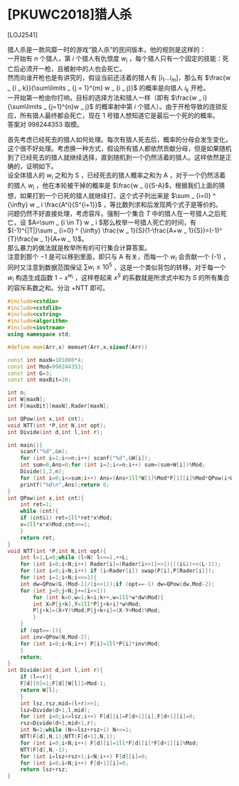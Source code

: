 # [PKUWC2018]猎人杀
[LOJ2541]

猎人杀是一款风靡一时的游戏“狼人杀”的民间版本，他的规则是这样的：  
一开始有 $n$ 个猎人，第 $i$ 个猎人有仇恨度 $w _ i$ ，每个猎人只有一个固定的技能：死亡后必须开一枪，且被射中的人也会死亡。  
然而向谁开枪也是有讲究的，假设当前还活着的猎人有 $[i _ 1\ldots i _ m]$，那么有 $\frac{w _ {i _ k}}{\sum\limits _ {j = 1}^{m} w _ {i _ j}}$ 的概率是向猎人 $i _ k$ 开枪。  
一开始第一枪由你打响，目标的选择方法和猎人一样（即有 $\frac{w _ i}{\sum\limits _ {j=1}^{n}w _ j}$ 的概率射中第 $i$ 个猎人）。由于开枪导致的连锁反应，所有猎人最终都会死亡，现在 $1$ 号猎人想知道它是最后一个死的的概率。  
答案对 $998244353$ 取模。

首先考虑已经死去的猎人如何处理。每次有猎人死去后，概率的分母会发生变化，这个很不好处理。考虑换一种方式，假设所有猎人都依然贡献分母，但是如果随机到了已经死去的猎人就继续选择，直到随机到一个仍然活着的猎人。这样依然是正确的，证明如下。  
设全体猎人的 $w _ i$ 之和为 S ，已经死去的猎人概率之和为 A ，对于一个仍然活着的猎人 $w _ i$ ，他在本轮被干掉的概率是 $\frac{w _ i}{S-A}$，根据我们上面的猜想，如果打到一个已死的猎人就继续打，这个式子列出来是 $\sum _ {i=0} ^ {\infty} w _ i \frac{A^i}{S^{i+1}}$ ，等比数列求和后发现两个式子是等价的。  
问题仍然不好直接处理，考虑容斥。强制一个集合 $T$ 中的猎人在一号猎人之后死亡，设 $A=\sum _ {i \in T} w _ i $那么枚举一号猎人死亡的时间，有 $(-1)^{|T|}\sum _ {i=0} ^ {\infty} \frac{w _ 1}{S}(1-\frac{A+w _ 1}{S})=(-1)^ {T}\frac{w _ 1}{A+w _ 1}$。  
那么暴力的做法就是枚举所有的可行集合计算答案。  
注意到那个 $-1$ 是可以移到里面，即只与 A 有关，而每一个 $w _ i$ 会贡献一个 (-1) ，同时又注意到数据范围保证 $\sum w _ i \le 10 ^ 5$ ，这是一个类似背包的转移，对于每一个 $w _ i$ 构造生成函数 $1-x ^ {w _ i}$ ，这样卷起来 $x ^ S$ 的系数就是所求式中和为 $S$ 的所有集合的容斥系数之和。分治 +NTT 即可。

```cpp
#include<cstdio>
#include<cstdlib>
#include<cstring>
#include<algorithm>
#include<iostream>
using namespace std;

#define mem(Arr,x) memset(Arr,x,sizeof(Arr))

const int maxN=101000*4;
const int Mod=998244353;
const int G=3;
const int maxBit=20;

int n;
int W[maxN];
int F[maxBit][maxN],Rader[maxN];

int QPow(int x,int cnt);
void NTT(int *P,int N,int opt);
int Divide(int d,int l,int r);

int main(){
    scanf("%d",&n);
    for (int i=1;i<=n;i++) scanf("%d",&W[i]);
    int sum=0,Ans=0;for (int i=2;i<=n;i++) sum=(sum+W[i])%Mod;
    Divide(1,2,n);
    for (int i=0;i<=sum;i++) Ans=(Ans+1ll*W[1]%Mod*F[1][i]%Mod*QPow(i+W[1],Mod-2)%Mod)%Mod;
    printf("%d\n",Ans);return 0;
}
int QPow(int x,int cnt){
    int ret=1;
    while (cnt){
	if (cnt&1) ret=1ll*ret*x%Mod;
	x=1ll*x*x%Mod;cnt>>=1;
    }
    return ret;
}
void NTT(int *P,int N,int opt){
    int l=1,L=0;while (l<N) l<<=1,++L;
    for (int i=0;i<N;i++) Rader[i]=(Rader[i>>1]>>1)|((i&1)<<(L-1));
    for (int i=0;i<N;i++) if (i<Rader[i]) swap(P[i],P[Rader[i]]);
    for (int i=1;i<N;i<<=1){
	int dw=QPow(G,(Mod-1)/(i<<1));if (opt==-1) dw=QPow(dw,Mod-2);
	for (int j=0;j<N;j+=(i<<1))
	    for (int k=0,w=1;k<i;k++,w=1ll*w*dw%Mod){
		int X=P[j+k],Y=1ll*P[j+k+i]*w%Mod;
		P[j+k]=(X+Y)%Mod;P[j+k+i]=(X-Y+Mod)%Mod;
	    }
    }
    if (opt==-1){
	int inv=QPow(N,Mod-2);
	for (int i=0;i<N;i++) P[i]=1ll*P[i]*inv%Mod;
    }
    return;
}
int Divide(int d,int l,int r){
    if (l==r){
	F[d][0]=1;F[d][W[l]]=Mod-1;
	return W[l];
    }
    int lsz,rsz,mid=(l+r)>>1;
    lsz=Divide(d+1,l,mid);
    for (int i=0;i<=lsz;i++) F[d][i]=F[d+1][i],F[d+1][i]=0;
    rsz=Divide(d+1,mid+1,r);
    int N=1;while (N<=lsz+rsz+1) N<<=1;
    NTT(F[d],N,1);NTT(F[d+1],N,1);
    for (int i=0;i<N;i++) F[d][i]=1ll*F[d][i]*F[d+1][i]%Mod;
    NTT(F[d],N,-1);
    for (int i=lsz+rsz+1;i<N;i++) F[d][i]=0;
    for (int i=0;i<N;i++) F[d+1][i]=0;
    return lsz+rsz;
}
```